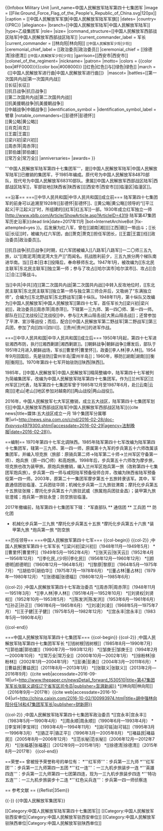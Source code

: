 {{Infobox Military Unit
|unit_name=中国人民解放军陆军第四十七集团军
|image = [[File:Ground_Force_Flag_of_the_People's_Republic_of_China.svg|120px]]
|caption = [[中国人民解放军军旗|中国人民解放军陆军军旗]]
|dates=
|country={{PRC}}
|allegiance=
|branch=[[中国人民解放军陆军|中国人民解放军陆军]]
|type=乙级集团军
|role=
|size= 
|command_structure=[[中国人民解放军西部战区陆军|中国人民解放军西部战区陆军]]
|current_commander_label = 军长
|current_commander  = [[林向阳|林向阳]] <small>[[中国人民解放军少将|少将]]</small>
|ceremonial_chief_label = [[政治委员|政治委员]]
|ceremonial_chief = [[徐德清|徐德清]] <small>[[中国人民解放军少将|少将]]</small>
|garrison=[[西安市|西安市]]
|colonel_of_the_regiment=
|nickname=
|patron=
|motto=
|colors = {{color box|#FF0000}}{{color box|#008000}} [[红色|红色]]与[[绿色|绿色]]
|march = 《[[中国人民解放军进行曲|中国人民解放军进行曲]]》
|mascot=
|battles=[[第一次国共内战|第一次国共内战]]<br />[[长征|长征]]<br />[[抗日战争|抗日战争]]<br />[[第二次国共内战|第二次国共内战]]<br />[[抗美援朝战争|抗美援朝战争]]<br />[[中越战争|中越战争]]
|identification_symbol =
|identification_symbol_label = 臂章
|notable_commanders=[[彭德怀|彭德怀]]<br />[[黄公略|黄公略]]<br />[[肖克|肖克]]<br />[[王震|王震]]<br />[[梁兴初|梁兴初]]<br />[[周赤萍|周赤萍]]<br />[[郭伯雄|郭伯雄]]<br />[[常万全|常万全]]
|anniversaries=
|awards=
}}

'''中国人民解放军陆军第四十七集团军'''，是[[中国人民解放军陆军|中国人民解放军陆军]]已撤销的集团军，于1985年编成。原代号为中国人民解放军84870部队，现代号为中国人民解放军68310部队。隶属[[中国人民解放军西部战区陆军|西部战区陆军]]，军部驻地[[陕西省|陕西省]][[西安市|西安市]][[临潼区|临潼区]]。

==沿革==
===[[中华人民共和国|中华人民共和国]]成立前===
陆军第四十七集团军的前身可以追溯至1928年[[彭德怀|彭德怀]]、[[黄公略|黄公略]]领导的“[[平江起义|平江起义]]”时，所组建的[[红军|红五军]]一部。1930年成立红军独立一师<ref>[http://www.xblb.com/Article/ShowArticle.asp?ArticleID=4319 陆军第47集团军历史沿革]{{dead link|date=2017年11月 |bot=InternetArchiveBot |fix-attempted=yes }}</ref>。后发展为红八军，曾在[[湖南|湘]][[江西|赣]]一带战斗；[[长征|长征]]时，被编为红六军团，由[[萧克|萧克]]担任军团长，[[王震|王震]]任[[政治委员|政治委员]]。

[[抗日战争|抗日战争]]时期，红六军团被编入[[八路军|八路军]]一二〇师三五九旅，以“[[南泥湾|南泥湾大生产]]”而闻名。抗战胜利前夕，三五九旅分两个梯队南进华南。当[[日本|日本]]投降后，奉命移师东北。1947年1月，被改编为[[东北民主联军|东北民主联军]]独立第一师；参与了攻占[[哈尔滨市|哈尔滨市]]、攻占[[合江|合江]]等战斗。

当[[中共|中共]]在[[第二次国共内战|第二次国共内战]]中转入反攻地位时，[[东北民主联军|东北民主联军]]独立第一师与独立第三师合并后，又吸纳了“东满独立师”，合编为[[东北野战军|东北野战军]]第十纵队。1948年11月，第十纵队又改编为[[中国人民解放军|中国人民解放军]]第四十七军，首任军长为[[梁兴初|梁兴初]]，政治委员[[周赤萍|周赤萍]]，下辖第一三九师、第一四〇师、第一四一师。部队在[[辽沈战役|辽沈战役]]中，参与[[大黑山阻击战|大黑山阻击战]]；还曾参加了平津、宣沙等战役；而后，配合[[中国人民解放军第二野战军|第二野战军]]第三兵团，参加了向[[四川|四川]]、[[贵州|贵州]]的进军作战。

===[[中华人民共和国|中华人民共和国]]成立后===
1950年1月起，第四十七军进驻湘西布防，执行[[湘西剿匪|湘西剿匪]]。[[朝鲜战争|朝鲜战争]]爆发后，部队于1951年2月进入朝鲜战场，军长[[曹里怀|曹里怀]]，政委[[李人林|李人林]]。1954年9月回国后，先是驻防[[雷州半岛|雷州半岛]]；1960年，移防[[湖南|湖南]][[衡阳|衡阳]]。1970年第四十七军开始驻防[[陕西|陕西]]。

1985年，[[中国人民解放军|中国人民解放军]]精简整编中，陆军第四十七军被列为简编集团军，改编为中国人民解放军陆军第四十七集团军。作为[[兰州军区|兰州军区]]代表，陆军第四十七集团军曾于1985年12月至1987年6月，赴[[云南|云南]][[老山|老山]]地区参加对越南的[[两山战役|两山战役]]。

2016年，中国人民解放军七大军区撤销，成立五大战区，陆军第四十七集团军划归[[中国人民解放军西部战区陆军|中国人民解放军西部战区陆军]]<ref>{{cite news|title=媒体:五大战区成立一月 18个集团军分属哪里|url=http://news.sina.com.cn/c/nd/2016-02-28/doc-ifxpvysv4979300.shtml|accessdate=2016-02-29|agency=法制晚报|date=2016-02-28}}</ref>。

==编制==
1970年第四十七军北调陕西。1985年陆军第四十七军改编为陆军第四十七集团军，辖第一三九师、第一四一师，原属第十九军的步兵第五十六师改属该集团军，并编入坦克旅（旅部：原骑兵第二师→陆军第二十师→兰州军区守备第一师）、炮兵旅（原一四〇师）和高炮旅。1998年后，步兵第五十六师改为摩步旅，坦克旅也改为装甲旅。原炮兵旅撤销，编入兰州军区炮兵第一旅（改称第四十七集团军炮兵旅）。步兵第一四一师与咸阳陆军预备役师合并，改编为陕西省陆军预备役第一四一师。2003年，原第二十一集团军摩步第五十五旅转隶该军。其中，军直通信团驻临潼、工兵团驻华阴；机械化步兵第一三九旅驻渭南；摩托化步兵第五十五旅驻张掖；摩托化步兵第五十六旅驻武威（旅属炮兵团驻金昌）；装甲第九旅驻澄城；炮兵第一旅驻永登；防空旅驻临潼。

2017年撤编前，陆军第四十七集团军下辖：
*军直部队
** 通信团
** 工兵团
** 防化团
* 机械化步兵第一三九旅
*摩托化步兵第五十五旅
*摩托化步兵第五十六旅
*装甲第九旅
*炮兵第一旅
*防空旅

==历任领导==
===中国人民解放军第四十七军===
{{col-begin}}
{{col-2}}
;中国人民解放军第四十七军军长
*[[梁兴初|梁兴初]]（1948年11月—1949年5月）
*[[曹里怀|曹里怀]]（1949年5月—1952年4月）
*[[张天云|张天云]]（1952年4月—1956年12月）
*[[李化民_(少将)|李化民]]（1956年12月—1960年12月）
*[[颜德明|颜德明]]（1960年12月—1964年5月）
*[[黎原|黎原]]（1964年5月—1975年7月）
*[[胡伯华|胡伯华]]（1975年7月—1978年6月）
*[[董占林|董占林]]（1979年—1980年12月）
*[[张德福|张德福]]（1980年12月—1985年6月）

{{col-2}}
;中国人民解放军第四十七军政治委员
*[[周赤萍|周赤萍]]（1948年11月—1951年3月）
*[[李人林|李人林]]（1951年4月—1952年10月）
*[[刘贤权|刘贤权]]（1952年10月—1953年5月）
*[[陈发洪|陈发洪]]（1953年6月—1961年6月）
*[[孙正|孙正]]（1961年6月—1965年6月）
*[[刘凌|刘凌]]（1968年5月—1975年7月）
*[[王子健|王子健]]（1975年5月—1982年12月）
*[[宫永丰|宫永丰]]（1983年5月—1990年4月）

{{col-end}}

===中国人民解放军陆军第四十七集团军===
{{col-begin}}
{{col-2}}
;中国人民解放军陆军第四十七集团军军长
*[[钱树根|钱树根]]（1985年8月—1990年7月）
*[[郭伯雄|郭伯雄]]（1990年7月—1993年12月）
*[[邹庚壬|邹庚壬]]（1994年2月—2000年10月）
*[[常万全|常万全]]（2000年10月—2002年1月）
*[[徐粉林|徐粉林]]（2002年1月—2004年1月）
*[[彭勇|彭勇]]（2004年3月—2011年6月）
*[[曹益民|曹益民]]（2011年8月—2013年1月）
*[[张联义|张联义]]（2013年2月—2016年9月）<ref>{{cite web|accessdate=2016-09-18|url=http://www.thepaper.cn/newsDetail_forward_1530510|title=第47集团军军长张联义调任辽宁省军区司令员|publisher=澎湃新闻}}</ref>
*[[林向阳|林向阳]]（2016年9月—2017年）<ref>{{cite web|accessdate=2016-10-04|url=http://china.caixin.com/2016-10-02/100993974.html|title=胡中强林向阳分任14和47集团军军长|publisher=财新网}}</ref>

{{col-2}}
;中国人民解放军陆军第四十七集团军政治委员
*[[宫永丰|宫永丰]]（1983年5月—1990年4月）
*[[周永顺|周永顺]]（1990年6月—1993年4月）
*[[李宝祥|李宝祥]]（1993年4月—1994年11月）
*[[赵可铭|赵可铭]]（1995年3月—1996年3月）
*[[骆正平|骆正平]]（1996年3月—2005年8月）
*[[褚益民|褚益民]]（2005年8月—2006年12月）
*[[范长秘|范长秘]]（2006年12月—2012年7月）
*[[张福基|张福基]]（2012年9月—2015年1月）
*[[徐德清|徐德清]]（2015年8月—2017年）
{{col-end}}

==荣誉==
曾被授予荣誉称号的单位有：
*'''红军师'''：步兵第一三九师
*'''红军团'''：步兵第一三九师第四一五团
*'''红一连'''：一三九机步旅装步一连
*'''英雄四连'''：步兵第一三九师第四一七团第四连，现为一三九机步旅装步四连
*'''特功五连'''：一三九机步旅装步十二连
*'''红色尖兵连'''：步兵第一四一师侦察连

== 参考文献 ==
{{Reflist|35em}}

{{-}}
{{中国人民解放军集团军}}

[[Category:中国人民解放军陆军第四十七集团军|]]
[[Category:中国人民解放军驻西安单位|Category:中国人民解放军驻西安单位]]
[[Category:中国人民解放军驻陕西单位|Category:中国人民解放军驻陕西单位]]